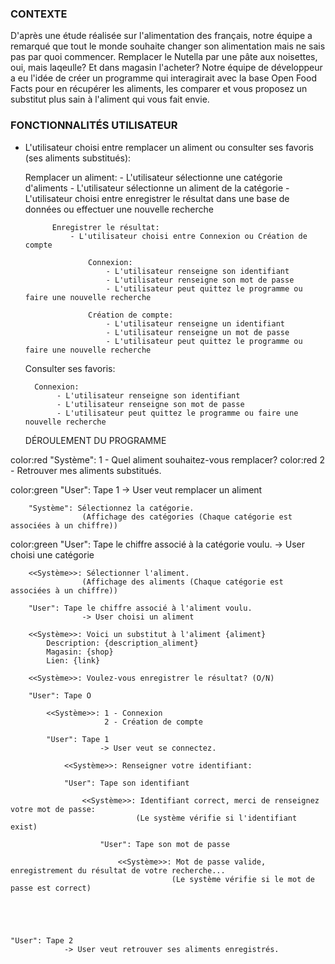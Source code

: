   ### CONTEXTE
   
D'après une étude réalisée sur l'alimentation des français, notre équipe a remarqué que tout le monde souhaite changer son alimentation mais ne sais
pas par quoi commencer. Remplacer le Nutella par une pâte aux noisettes, oui, mais laqeulle? Et dans magasin l'acheter?
Notre équipe de développeur a eu l'idée de créer un programme qui interagirait avec la base Open Food Facts pour en récupérer les aliments, les comparer
et vous proposez un substitut plus sain à l'aliment qui vous fait envie.


   ### FONCTIONNALITÉS UTILISATEUR
       
- L'utilisateur choisi entre remplacer un aliment ou consulter ses favoris (ses aliments substitués):

    Remplacer un aliment:
        - L'utilisateur sélectionne une catégorie d'aliments
        - L'utilisateur sélectionne un aliment de la catégorie
        - L'utilisateur choisi entre enregistrer le résultat dans une base de données ou effectuer une nouvelle recherche
        
            Enregistrer le résultat:
                - L'utilisateur choisi entre Connexion ou Création de compte
                
                    Connexion:
                        - L'utilisateur renseigne son identifiant
                        - L'utilisateur renseigne son mot de passe
                        - L'utilisateur peut quittez le programme ou faire une nouvelle recherche
                    
                    Création de compte:
                        - L'utilisateur renseigne un identifiant
                        - L'utilisateur renseigne un mot de passe
                        - L'utilisateur peut quittez le programme ou faire une nouvelle recherche
                        

    Consulter ses favoris:
    
        Connexion:
             - L'utilisateur renseigne son identifiant
             - L'utilisateur renseigne son mot de passe
             - L'utilisateur peut quittez le programme ou faire une nouvelle recherche
             
             
    DÉROULEMENT DU PROGRAMME
    
color:red "Système": 1 - Quel aliment souhaitez-vous remplacer?
color:red             2 - Retrouver mes aliments substitués.
             
color:green    "User": Tape 1
                -> User veut remplacer un aliment

        "Système": Sélectionnez la catégorie.
                    (Affichage des catégories (Chaque catégorie est associées à un chiffre))
            
color:green        "User": Tape le chiffre associé à la catégorie voulu.
                    -> User choisi une catégorie
            
        <<Système>>: Sélectionner l'aliment.
                    (Affichage des aliments (Chaque catégorie est associées à un chiffre))
            
        "User": Tape le chiffre associé à l'aliment voulu.
                    -> User choisi un aliment

        <<Système>>: Voici un substitut à l'aliment {aliment}
            Description: {description_aliment}
            Magasin: {shop}
            Lien: {link}
    
        <<Système>>: Voulez-vous enregistrer le résultat? (O/N)

        "User": Tape O
        
            <<Système>>: 1 - Connexion
                         2 - Création de compte
                      
            "User": Tape 1
                        -> User veut se connectez.

                <<Système>>: Renseigner votre identifiant:
                
                "User": Tape son identifiant
                
                    <<Système>>: Identifiant correct, merci de renseignez votre mot de passe:
                                (Le système vérifie si l'identifiant exist)
                
                        "User": Tape son mot de passe
                        
                            <<Système>>: Mot de passe valide, enregistrement du résultat de votre recherche...
                                        (Le système vérifie si le mot de passe est correct)
                            
                            
                            
        

    "User": Tape 2
                -> User veut retrouver ses aliments enregistrés.
